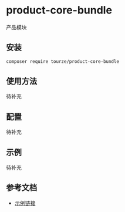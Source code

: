 # product-core-bundle

产品模块

## 安装

```bash
composer require tourze/product-core-bundle
```

## 使用方法

待补充

## 配置

待补充

## 示例

待补充

## 参考文档

- [示例链接](https://example.com)

